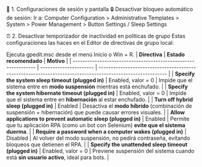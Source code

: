 🧩 1. Configuraciones de sesión y pantalla
🔒 Desactivar bloqueo automático de sesión:
Ir a: Computer Configuration > Administrative Templates > System > Power Management > Button Settings / Sleep Settings


⏰ 2. Desactivar temporizador de inactividad en políticas de grupo
Estas configuraciones las haces en el Editor de directivas de grupo local:

Ejecuta gpedit.msc desde el menú Inicio o Win + R.
| **Directiva**                                                  | **Estado recomendado** | **Motivo**                                                                                                 |
| -------------------------------------------------------------- | ---------------------- | ---------------------------------------------------------------------------------------------------------- |
| **Specify the system sleep timeout (plugged in)**              | Enabled, valor = 0     | Impide que el sistema entre en **modo suspensión** mientras está enchufado.                                |
| **Specify the system hibernate timeout (plugged in)**          | Enabled, valor = 0     | Impide que el sistema entre en **hibernación** al estar enchufado.                                         |
| **Turn off hybrid sleep (plugged in)**                         | Enabled                | Desactiva el **modo híbrido** (combinación de suspensión + hibernación) que puede causar errores visuales. |
| **Allow applications to prevent automatic sleep (plugged in)** | Enabled                | Permite que tu aplicación RPA (como un bot con Selenium) **evite que el sistema duerma**.                  |
| **Require a password when a computer wakes (plugged in)**      | Disabled               | Al volver del modo suspensión, no pedirá contraseña, evitando bloqueos que detienen el RPA.                |
| **Specify the unattended sleep timeout (plugged in)**          | Enabled, valor = 0     | Previene suspensión del sistema cuando está **sin usuario activo**, ideal para bots.                       |

